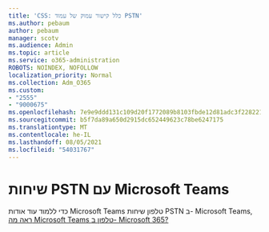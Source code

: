 ```yaml
---
title: 'CSS: כלל קישור עמוק של עמוד PSTN'
ms.author: pebaum
author: pebaum
manager: scotv
ms.audience: Admin
ms.topic: article
ms.service: o365-administration
ROBOTS: NOINDEX, NOFOLLOW
localization_priority: Normal
ms.collection: Adm_O365
ms.custom:
- "2555"
- "9000675"
ms.openlocfilehash: 7e9e9ddd131c109d20f1772089b8103fbde12d81adc3f2282210c8a9e2e43611
ms.sourcegitcommit: b5f7da89a650d2915dc652449623c78be6247175
ms.translationtype: MT
ms.contentlocale: he-IL
ms.lasthandoff: 08/05/2021
ms.locfileid: "54031767"
---
```

# <a name="pstn-calling-with-microsoft-teams"></a>שיחות PSTN עם Microsoft Teams

כדי ללמוד עוד אודות Microsoft Teams טלפון שיחות PSTN ב- Microsoft Teams, [ראה מה Microsoft Teams טלפון ב- Microsoft 365?](https://docs.microsoft.com/microsoftteams/what-is-phone-system-in-office-365)